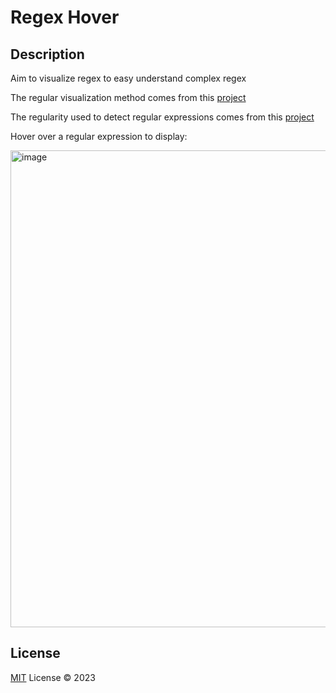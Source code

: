 # Regex Hover

## Description

Aim to visualize regex to easy understand complex regex

The regular visualization method comes from this [project](https://gitlab.com/javallone/regexper-static)

The regularity used to detect regular expressions comes from this [project](https://github.com/chrmarti/vscode-regex/blob/41062efe8aa5113e8902742ae270e090a3de5c5e/src/extension.ts#L14)

Hover over a regular expression to display:

<img width="763" alt="image" src="https://github.com/linghaoSu/vscode-regex-visualizer/assets/56526981/614e9505-a40a-42f9-952c-a1fadd9c8a06">

## License

[MIT](./LICENSE) License © 2023
